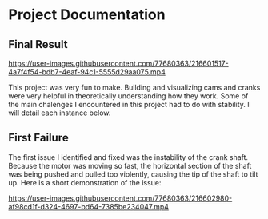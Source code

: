 # Project Documentation
## Final Result



https://user-images.githubusercontent.com/77680363/216601517-4a7f4f54-bdb7-4eaf-94c1-5555d29aa075.mp4



This project was very fun to make. Building and visualizing cams and cranks were very helpful in theoretically understanding how they work. Some of the main chalenges I encountered in this project had to do with stability. I will detail each instance below. 

## First Failure
The first issue I identified and fixed was the instability of the crank shaft. Because the motor was moving so fast, the horizontal section of the shaft was being pushed and pulled too violently, causing the tip of the shaft to tilt up. Here is a short demonstration of the issue:


https://user-images.githubusercontent.com/77680363/216602980-af98cd1f-d324-4697-bd64-7385be234047.mp4


